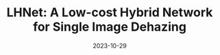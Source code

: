 ---
title: "LHNet: A Low-cost Hybrid Network for Single Image Dehazing"
authors:
- Shenghai Yuan
- Jijia Chen
- Jiaqi Li
- Wenchao Jiang
- Song Guo
date: "2023-10-29"
doi: ""


# Publication type.
# Legend: 0 = Uncategorized; 1 = Conference paper; 2 = Journal article;
# 3 = Preprint / Working Paper; 4 = Report; 5 = Book; 6 = Book section;
# 7 = Thesis; 8 = Patent
publication_types: ["1"]

# Publication name and optional abbreviated publication name.
publication: In ACM International Conference on Multimedia (MM) (CCF-A)
# publication_short: In "*INFOCOM* (CCF-A)"

# links:
# - name: Custom Link
#   url: http://example.org
url_pdf: https://dl.acm.org/doi/10.1145/3581783.3612594
url_code: 'https://github.com/SHYuanBest/LHNet'
# url_dataset: '#'
# url_poster: '#'
# url_project: ''
# url_slides: ''
# url_video: '#'

# Featured image
# To use, add an image named `featured.jpg/png` to your page's folder. 
# image:
#   caption: 'Image credit: [**Unsplash**](https://unsplash.com/photos/pLCdAaMFLTE)'
#   focal_point: ""
#   preview_only: false

# Associated Projects (optional).
#   Associate this publication with one or more of your projects.
#   Simply enter your project's folder or file name without extension.
#   E.g. `internal-project` references `content/project/internal-project/index.md`.
#   Otherwise, set `projects: []`.
projects: []
---
